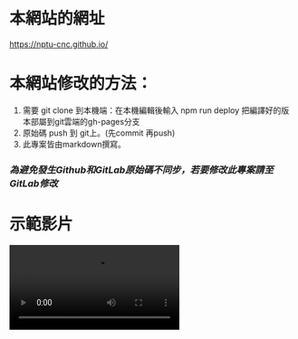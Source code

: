 # 本網站的網址
https://nptu-cnc.github.io/

# 本網站修改的方法：

1. 需要 git clone 到本機端：在本機編輯後輸入 npm run deploy 把編譯好的版本部屬到git雲端的gh-pages分支
2. 原始碼 push 到 git上。(先commit 再push)
3. 此專案皆由markdown撰寫。

### *為避免發生Github和GitLab原始碼不同步，若要修改此專案請至GitLab修改*

# 示範影片

![](./deploy_demo.mp4)
